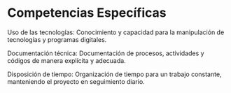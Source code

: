 # Competencias Específicas
Uso de las tecnologías:
Conocimiento y capacidad para la manipulación de tecnologías y programas digitales.

Documentación técnica: 
Documentación de procesos, actividades y códigos de manera explícita y adecuada.

Disposición de tiempo: 
Organización de tiempo para un trabajo constante, manteniendo el proyecto en seguimiento diario.


